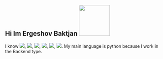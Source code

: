 ## Hi Im Ergeshov Baktjan <img src="https://media0.giphy.com/media/v1.Y2lkPTc5MGI3NjExOXczcjB0NXRjeGdsMndscDBodGk1NXV6MnF0c3I3aTFkZHAwMHo5cCZlcD12MV9pbnRlcm5hbF9naWZfYnlfaWQmY3Q9cw/gM5qFksULw54NMWyry/giphy.gif" width="100px">

I know <img src='https://upload.wikimedia.org/wikipedia/commons/thumb/c/c3/Python-logo-notext.svg/1200px-Python-logo-notext.svg.png' widt='100px'>, <img src='[https://upload.wikimedia.org/wikipedia/commons/thumb/c/c3/Python-logo-notext.svg/1200px-Python-logo-notext.svg.png](https://upload.wikimedia.org/wikipedia/commons/thumb/6/61/HTML5_logo_and_wordmark.svg/500px-HTML5_logo_and_wordmark.svg.png)' widt='100px'>, <img src='https://upload.wikimedia.org/wikipedia/commons/thumb/d/d5/CSS3_logo_and_wordmark.svg/1200px-CSS3_logo_and_wordmark.svg.png' widt='100px'>, <img src='https://iconlogovector.com/uploads/images/2024/04/lg-6623b7d244b80-Sass.webp' widt='100px'>, <img src='[https://iconlogovector.com/uploads/images/2024/04/lg-6623b7d244b80-Sass.webp](https://img.icons8.com/color/512/flask.png)' widt='100px'>, <img src='[[https://iconlogovector.com/uploads/images/2024/04/lg-6623b7d244b80-Sass.webp](https://img.icons8.com/color/512/flask.png)](https://upload.wikimedia.org/wikipedia/commons/6/6a/JavaScript-logo.png)' widt='100px'>. My main language is python because I work in the Backend type.
